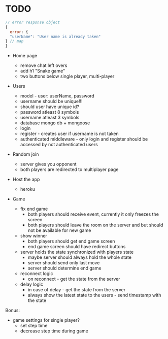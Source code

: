 # TODO

```js
// error response object
{
  error: {
  "userName": "User name is already taken"
} // map
}
```
- Home page
  - remove chat left overs
  - add h1 "Snake game"
  - two buttons below single player, multi-player

- Users
  - model - user: userName, password
  - username should be unique!!!
  - should user have unique id?
  - password atleast 8 symbols
  - username atleast 3 symbols
  - database mongo db + mongoose
  - login
  - register - creates user if username is not taken
  - authenticated middleware - only login and register should be accessed by not authenticated users

- Random join
  - server gives you opponent
  - both players are redirected to multiplayer page

- Host the app
  - heroku

- Game
  - fix end game
    - both players should receive event, currently it only freezes the screen
    - both players should leave the room on the server and but should not be available for new game
  - show winner
    - both players should get end game screen
    - end game screen should have redirect buttons
  - server holds the state synchronized with players state
    - maybe server should always hold the whole state
    - server should send only last move
    - server should determine end game
  - reconnect logic
    - on reconnect - get the state from the server
  - delay logic
    - in case of delay - get the state from the server
    - always show the latest state to the users - send timestamp with the state

Bonus:
  - game settings for single player?
    - set step time
    - decrease step time during game
